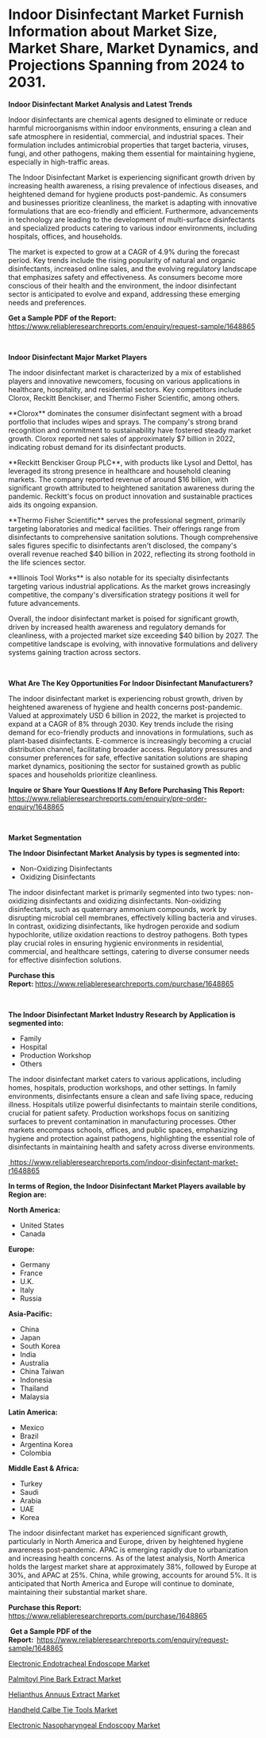 <p><h1>Indoor Disinfectant Market Furnish Information about Market Size, Market Share, Market Dynamics, and Projections Spanning from 2024 to 2031.</h1></p><p><strong>Indoor Disinfectant Market Analysis and Latest Trends</strong></p>
<p><p>Indoor disinfectants are chemical agents designed to eliminate or reduce harmful microorganisms within indoor environments, ensuring a clean and safe atmosphere in residential, commercial, and industrial spaces. Their formulation includes antimicrobial properties that target bacteria, viruses, fungi, and other pathogens, making them essential for maintaining hygiene, especially in high-traffic areas.</p><p>The Indoor Disinfectant Market is experiencing significant growth driven by increasing health awareness, a rising prevalence of infectious diseases, and heightened demand for hygiene products post-pandemic. As consumers and businesses prioritize cleanliness, the market is adapting with innovative formulations that are eco-friendly and efficient. Furthermore, advancements in technology are leading to the development of multi-surface disinfectants and specialized products catering to various indoor environments, including hospitals, offices, and households.</p><p>The market is expected to grow at a CAGR of 4.9% during the forecast period. Key trends include the rising popularity of natural and organic disinfectants, increased online sales, and the evolving regulatory landscape that emphasizes safety and effectiveness. As consumers become more conscious of their health and the environment, the indoor disinfectant sector is anticipated to evolve and expand, addressing these emerging needs and preferences.</p></p>
<p><strong>Get a Sample PDF of the Report:&nbsp;</strong> <a href="https://www.reliableresearchreports.com/enquiry/request-sample/1648865?utm_campaign=5&utm_medium=2&utm_source=Github&utm_content=ia&utm_term=10112024&utm_id=indoor-disinfectant">https://www.reliableresearchreports.com/enquiry/request-sample/1648865</a></p>
<p>&nbsp;</p>
<p><strong>Indoor Disinfectant Major Market Players</strong></p>
<p><p>The indoor disinfectant market is characterized by a mix of established players and innovative newcomers, focusing on various applications in healthcare, hospitality, and residential sectors. Key competitors include Clorox, Reckitt Benckiser, and Thermo Fisher Scientific, among others.</p><p>**Clorox** dominates the consumer disinfectant segment with a broad portfolio that includes wipes and sprays. The company's strong brand recognition and commitment to sustainability have fostered steady market growth. Clorox reported net sales of approximately $7 billion in 2022, indicating robust demand for its disinfectant products.</p><p>**Reckitt Benckiser Group PLC**, with products like Lysol and Dettol, has leveraged its strong presence in healthcare and household cleaning markets. The company reported revenue of around $16 billion, with significant growth attributed to heightened sanitation awareness during the pandemic. Reckitt's focus on product innovation and sustainable practices aids its ongoing expansion.</p><p>**Thermo Fisher Scientific** serves the professional segment, primarily targeting laboratories and medical facilities. Their offerings range from disinfectants to comprehensive sanitation solutions. Though comprehensive sales figures specific to disinfectants aren't disclosed, the company's overall revenue reached $40 billion in 2022, reflecting its strong foothold in the life sciences sector.</p><p>**Illinois Tool Works** is also notable for its specialty disinfectants targeting various industrial applications. As the market grows increasingly competitive, the company's diversification strategy positions it well for future advancements.</p><p>Overall, the indoor disinfectant market is poised for significant growth, driven by increased health awareness and regulatory demands for cleanliness, with a projected market size exceeding $40 billion by 2027. The competitive landscape is evolving, with innovative formulations and delivery systems gaining traction across sectors.</p></p>
<p>&nbsp;</p>
<p><strong>What Are The Key Opportunities For Indoor Disinfectant Manufacturers?</strong></p>
<p><p>The indoor disinfectant market is experiencing robust growth, driven by heightened awareness of hygiene and health concerns post-pandemic. Valued at approximately USD 6 billion in 2022, the market is projected to expand at a CAGR of 8% through 2030. Key trends include the rising demand for eco-friendly products and innovations in formulations, such as plant-based disinfectants. E-commerce is increasingly becoming a crucial distribution channel, facilitating broader access. Regulatory pressures and consumer preferences for safe, effective sanitation solutions are shaping market dynamics, positioning the sector for sustained growth as public spaces and households prioritize cleanliness.</p></p>
<p><strong>Inquire or Share Your Questions If Any Before Purchasing This Report:</strong> <a href="https://www.reliableresearchreports.com/enquiry/pre-order-enquiry/1648865?utm_campaign=5&utm_medium=2&utm_source=Github&utm_content=ia&utm_term=10112024&utm_id=indoor-disinfectant">https://www.reliableresearchreports.com/enquiry/pre-order-enquiry/1648865</a></p>
<p>&nbsp;</p>
<p><strong>Market Segmentation</strong></p>
<p><strong>The Indoor Disinfectant Market Analysis by types is segmented into:</strong></p>
<p><ul><li>Non-Oxidizing Disinfectants</li><li>Oxidizing Disinfectants</li></ul></p>
<p><p>The indoor disinfectant market is primarily segmented into two types: non-oxidizing disinfectants and oxidizing disinfectants. Non-oxidizing disinfectants, such as quaternary ammonium compounds, work by disrupting microbial cell membranes, effectively killing bacteria and viruses. In contrast, oxidizing disinfectants, like hydrogen peroxide and sodium hypochlorite, utilize oxidation reactions to destroy pathogens. Both types play crucial roles in ensuring hygienic environments in residential, commercial, and healthcare settings, catering to diverse consumer needs for effective disinfection solutions.</p></p>
<p><strong>Purchase this Report:&nbsp;</strong><a href="https://www.reliableresearchreports.com/purchase/1648865?utm_campaign=5&utm_medium=2&utm_source=Github&utm_content=ia&utm_term=10112024&utm_id=indoor-disinfectant">https://www.reliableresearchreports.com/purchase/1648865</a></p>
<p>&nbsp;</p>
<p><strong>The Indoor Disinfectant Market Industry Research by Application is segmented into:</strong></p>
<p><ul><li>Family</li><li>Hospital</li><li>Production Workshop</li><li>Others</li></ul></p>
<p><p>The indoor disinfectant market caters to various applications, including homes, hospitals, production workshops, and other settings. In family environments, disinfectants ensure a clean and safe living space, reducing illness. Hospitals utilize powerful disinfectants to maintain sterile conditions, crucial for patient safety. Production workshops focus on sanitizing surfaces to prevent contamination in manufacturing processes. Other markets encompass schools, offices, and public spaces, emphasizing hygiene and protection against pathogens, highlighting the essential role of disinfectants in maintaining health and safety across diverse environments.</p></p>
<p><a href="https://www.reliableresearchreports.com/indoor-disinfectant-market-r1648865?utm_campaign=5&utm_medium=2&utm_source=Github&utm_content=ia&utm_term=10112024&utm_id=indoor-disinfectant">&nbsp;https://www.reliableresearchreports.com/indoor-disinfectant-market-r1648865</a></p>
<p><strong>In terms of Region, the Indoor Disinfectant Market Players available by Region are:</strong></p>
<p>
    <p> <strong> North America: </strong>
        <ul>
            <li>United States</li>
            <li>Canada</li>
        </ul>
        </p> 
    <p> <strong> Europe: </strong>
        <ul>
            <li>Germany</li>
            <li>France</li>
            <li>U.K.</li>
            <li>Italy</li>
            <li>Russia</li>
        </ul>
        </p> 
    <p> <strong> Asia-Pacific: </strong>
        <ul>
            <li>China</li>
            <li>Japan</li>
            <li>South Korea</li>
            <li>India</li>
            <li>Australia</li>
            <li>China Taiwan</li>
            <li>Indonesia</li>
            <li>Thailand</li>
            <li>Malaysia</li>
        </ul>
        </p> 
    <p> <strong> Latin America: </strong>
        <ul>
            <li>Mexico</li>
            <li>Brazil</li>
            <li>Argentina Korea</li>
            <li>Colombia</li>
        </ul>
        </p> 
    <p> <strong> Middle East & Africa: </strong>
        <ul>
            <li>Turkey</li>
            <li>Saudi</li>
            <li>Arabia</li>
            <li>UAE</li>
            <li>Korea</li>
        </ul>
    </p>
    </p>
<p><p>The indoor disinfectant market has experienced significant growth, particularly in North America and Europe, driven by heightened hygiene awareness post-pandemic. APAC is emerging rapidly due to urbanization and increasing health concerns. As of the latest analysis, North America holds the largest market share at approximately 38%, followed by Europe at 30%, and APAC at 25%. China, while growing, accounts for around 5%. It is anticipated that North America and Europe will continue to dominate, maintaining their substantial market share.</p></p>
<p><strong>Purchase this Report: </strong><a href="https://www.reliableresearchreports.com/purchase/1648865?utm_campaign=5&utm_medium=2&utm_source=Github&utm_content=ia&utm_term=10112024&utm_id=indoor-disinfectant">https://www.reliableresearchreports.com/purchase/1648865</a></p>
<p>&nbsp;<strong>Get a Sample PDF of the Report:&nbsp;&nbsp;</strong><a href="https://www.reliableresearchreports.com/enquiry/request-sample/1648865?utm_campaign=5&utm_medium=2&utm_source=Github&utm_content=ia&utm_term=10112024&utm_id=indoor-disinfectant">https://www.reliableresearchreports.com/enquiry/request-sample/1648865</a></p>
<p><strong></strong></p>
<p><p><a href="https://issuu.com/reportprime-2/docs/electronic-endotracheal-endoscope-m_b95d8130487d0b?utm_campaign=5&utm_medium=2&utm_source=Github&utm_content=ia&utm_term=10112024&utm_id=indoor-disinfectant">Electronic Endotracheal Endoscope Market</a></p><p><a href="https://github.com/SidorelaGurakuqi596/Market-Research-Report-List-1/blob/main/palmitoyl-pine-bark-extract-market.md?utm_campaign=5&utm_medium=2&utm_source=Github&utm_content=ia&utm_term=10112024&utm_id=indoor-disinfectant">Palmitoyl Pine Bark Extract Market</a></p><p><a href="https://github.com/RogerBennett414/Market-Research-Report-List-1/blob/main/helianthus-annuus-extract-market.md?utm_campaign=5&utm_medium=2&utm_source=Github&utm_content=ia&utm_term=10112024&utm_id=indoor-disinfectant">Helianthus Annuus Extract Market</a></p><p><a href="https://www.linkedin.com/pulse/handheld-calbe-tie-tools-market-segmentation-applications-types-tvqac?utm_campaign=5&utm_medium=2&utm_source=Github&utm_content=ia&utm_term=10112024&utm_id=indoor-disinfectant">Handheld Calbe Tie Tools Market</a></p><p><a href="https://issuu.com/reportprime-2/docs/electronic-nasopharyngeal-endoscopy_4778b3fe8d2d87?utm_campaign=5&utm_medium=2&utm_source=Github&utm_content=ia&utm_term=10112024&utm_id=indoor-disinfectant">Electronic Nasopharyngeal Endoscopy Market</a></p></p>